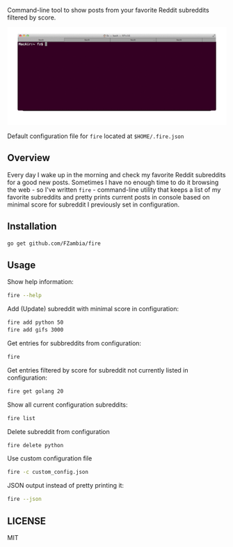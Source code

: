 Command-line tool to show posts from your favorite Reddit subreddits filtered by score.

![console gif](https://raw.githubusercontent.com/FZambia/fire/master/console.gif)

Default configuration file for `fire` located at `$HOME/.fire.json`

Overview
--------

Every day I wake up in the morning and check my favorite Reddit subreddits for a good new posts.
Sometimes I have no enough time to do it browsing the web - so I've written `fire` - command-line
utility that keeps a list of my favorite subreddits and pretty prints current posts in console 
based on minimal score for subreddit I previously set in configuration.

Installation
------------

```bash
go get github.com/FZambia/fire
```

Usage
-----

Show help information:

```bash
fire --help
```

Add (Update) subreddit with minimal score in configuration:

```bash
fire add python 50
fire add gifs 3000
```

Get entries for subbreddits from configuration:

```bash
fire
```

Get entries filtered by score for subreddit not currently listed in configuration:

```bash
fire get golang 20
```

Show all current configuration subreddits:

```bash
fire list
```

Delete subreddit from configuration

```bash
fire delete python
```

Use custom configuration file

```bash
fire -c custom_config.json
```

JSON output instead of pretty printing it:

```bash
fire --json
```


LICENSE
-------

MIT
